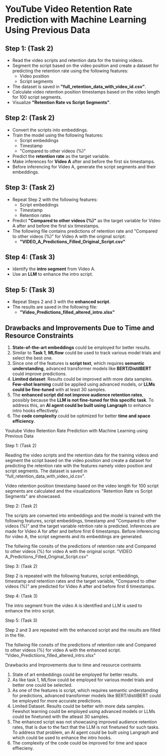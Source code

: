# YouTube Video Retention Rate Prediction with Machine Learning Using Previous Data

## Step 1: (Task 2)

- Read the video scripts and retention data for the training videos.
- Segment the script based on the video position and create a dataset for predicting the retention rate using the following features:
  - Video position
  - Script segments
- The dataset is saved in **"full_retention_data_with_video_id.csv"**.
- Calculate video retention position timestamps based on the video length for 100 script segments.
- Visualize **"Retention Rate vs Script Segments"**.

## Step 2: (Task 2)

- Convert the scripts into embeddings.
- Train the model using the following features:
  - Script embeddings
  - Timestamp
  - "Compared to other videos (%)"
- Predict the **retention rate** as the target variable.
- Make inferences for **Video A** after and before the first six timestamps.
- Before inferencing for Video A, generate the script segments and their embeddings.

## Step 3: (Task 2)

- Repeat Step 2 with the following features:
  - Script embeddings
  - Timestamp
  - Retention rates
- Predict **"Compared to other videos (%)"** as the target variable for Video A after and before the first six timestamps.
- The following file contains predictions of retention rate and "Compared to other videos (%)" for Video A with the original script:
  - **"VIDEO_A_Predictions_Filled_Original_Script.csv"**

## Step 4: (Task 3)

- Identify the **intro segment** from Video A.
- Use an **LLM** to enhance the intro script.

## Step 5: (Task 3)

- Repeat Steps 2 and 3 with the **enhanced script**.
- The results are saved in the following file:
  - **"Video_Predictions_filled_altered_intro.xlsx"**

## Drawbacks and Improvements Due to Time and Resource Constraints

1. **State-of-the-art embeddings** could be employed for better results.
2. Similar to **Task 1**, **MLflow** could be used to track various model trials and select the best one.
3. Since one of the features is **script text**, which requires **semantic understanding**, advanced transformer models like **BERT/DistilBERT** could improve predictions.
4. **Limited dataset**: Results could be improved with more data samples. **Few-shot learning** could be applied using advanced models, or **LLMs could be fine-tuned** with at least 30 samples.
5. The **enhanced script did not improve audience retention rates**, possibly because the **LLM is not fine-tuned for this specific task**. To address this, an **AI agent could be built using Langraph** to enhance intro hooks effectively.
6. The **code complexity** could be optimized for better **time and space efficiency**.


Youtube Video Retention Rate Prediction with Machine Learning using Previous Data

Step 1: (Task 2)

Reading the video scripts and the retention data for the  training videos and segment the script based on the video position and create a dataset for predicting the retention rate with the features namely video position and script segments. The dataset is saved in "full_retention_data_with_video_id.csv".

Video retention position timestamp based on the video length for 100 script segments are calculated and the visualizations "Retention Rate vs Script Segments" are showcased.


Step 2: (Task 2)

The scripts are converted into embeddings and the model is trained with the following features, script embeddings, timestamp and "Compared to other videos (%)" and the target variable retntion rate is predicted. Inferences are made for Video A for after and before first 6 timestamps. Before inferencing for video A, the script segments and its embeddings are generated. 

The follwing file consits of the predictions of retention rate and Compared to other videos (%) for video A with the original script.
"VIDEO A_Predictions_Filled_Original_Script.csv"

Step 3: (Task 2)

Step 2 is repeated with the following features, script embeddings, timestamp and retention rates and the target variable, "Compared to other videos (%)" are predicted for Video A after and before first 6 timestamps.

Step 4: (Task 3)

The intro segment from the video A is identified and LLM is used to enhance the intro script.

Step 5: (Task 3)

Step 2 and 3 are repeated with the enhanced script and the results are filled in the file. 

The follwing file consits of the predictions of retention rate and Compared to other videos (%) for video A with the enhanced script.
"Video_Predictiions_filled_altered_intro.xlsx"

Drawbacks and Improvements due to time and resource contraints
1. State of art embeddings could be employed for better results.
2. As like task 1, MLflow could be employed for various model trials and better one could be selected.
3. As one of the features is script, which requires semantic understanding for predictions, advanced transformer models like BERT/distilBERT could be employed for more accurate predictions.
4. Limited Dataset. Results could be better with more data samples. Fewshot learning could be employed using advanced models or LLMs could be finetuned with the atleast 30 samples.
5. The enhanced script was not showcasing improved audience retention rates, that is due to the fact that the LLM is not finetuned for such tasks. To address that problem, an AI agent could be built using Langraph and which could be used to enhance the intro hooks.
6. The complexity of the code could be improved for time and space effiecieny.